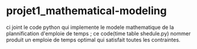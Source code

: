 # projet1_mathematical-modeling
ci joint le code python qui implemente le modele mathematique de la plannification d'emploie de temps ; ce code(time table shedule.py) nommer  produit un emploie de temps optimal qui satisfait toutes les contraintes.
